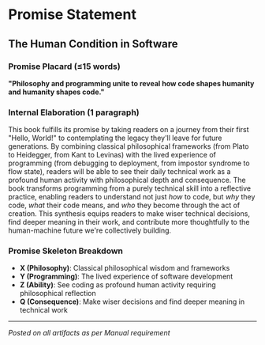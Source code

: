# Promise Statement
## The Human Condition in Software

### Promise Placard (≤15 words)
**"Philosophy and programming unite to reveal how code shapes humanity and humanity shapes code."**

### Internal Elaboration (1 paragraph)

This book fulfills its promise by taking readers on a journey from their first "Hello, World!" to contemplating the legacy they'll leave for future generations. By combining classical philosophical frameworks (from Plato to Heidegger, from Kant to Levinas) with the lived experience of programming (from debugging to deployment, from impostor syndrome to flow state), readers will be able to see their daily technical work as a profound human activity with philosophical depth and consequence. The book transforms programming from a purely technical skill into a reflective practice, enabling readers to understand not just *how* to code, but *why* they code, *what* their code means, and *who* they become through the act of creation. This synthesis equips readers to make wiser technical decisions, find deeper meaning in their work, and contribute more thoughtfully to the human-machine future we're collectively building.

### Promise Skeleton Breakdown
- **X (Philosophy)**: Classical philosophical wisdom and frameworks
- **Y (Programming)**: The lived experience of software development  
- **Z (Ability)**: See coding as profound human activity requiring philosophical reflection
- **Q (Consequence)**: Make wiser decisions and find deeper meaning in technical work

---

*Posted on all artifacts as per Manual requirement*
